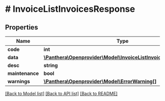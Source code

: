 # # InvoiceListInvoicesResponse

## Properties

Name | Type | Description | Notes
------------ | ------------- | ------------- | -------------
**code** | **int** |  | [optional]
**data** | [**\Panthera\Openprovider\Model\InvoiceListInvoicesResponseData**](InvoiceListInvoicesResponseData.md) |  | [optional]
**desc** | **string** |  | [optional]
**maintenance** | **bool** |  | [optional]
**warnings** | [**\Panthera\Openprovider\Model\ErrorWarning[]**](ErrorWarning.md) |  | [optional]

[[Back to Model list]](../../README.md#models) [[Back to API list]](../../README.md#endpoints) [[Back to README]](../../README.md)
